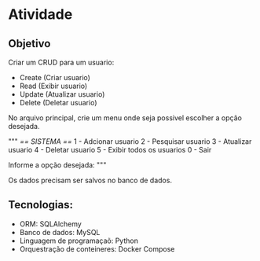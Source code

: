 # Atividade

## Objetivo
Criar um CRUD  para um usuario:
- Create (Criar usuario)
- Read (Exibir usuario)
- Update (Atualizar usuario)
- Delete (Deletar usuario)

No arquivo principal, crie um menu onde  seja possivel escolher a opção desejada.

"""
    *== SISTEMA ==*
1 - Adcionar usuario
2 - Pesquisar usuario
3 - Atualizar usuario
4 - Deletar usuario
5 - Exibir todos os usuarios
0 - Sair

Informe a opção desejada:
"""

Os dados precisam ser salvos no banco de dados.

## Tecnologias:
- ORM: SQLAlchemy
- Banco de dados: MySQL
- Linguagem de programaçaõ: Python
- Orquestração de conteineres: Docker Compose